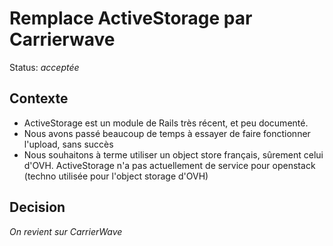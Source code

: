 # Remplace ActiveStorage par Carrierwave

Status: _acceptée_

## Contexte

- ActiveStorage est un module de Rails très récent, et peu documenté.
- Nous avons passé beaucoup de temps à essayer de faire fonctionner l'upload, sans succès
- Nous souhaitons à terme utiliser un object store français, sûrement celui d'OVH. ActiveStorage n'a pas actuellement de service pour openstack (techno utilisée pour l'object storage d'OVH)

## Decision

_On revient sur CarrierWave_

